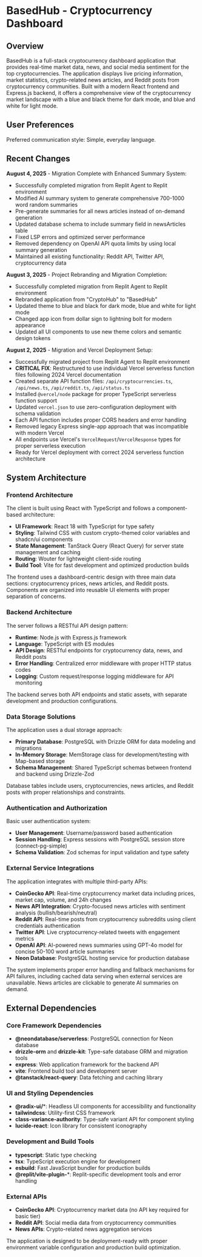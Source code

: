 # BasedHub - Cryptocurrency Dashboard

## Overview

BasedHub is a full-stack cryptocurrency dashboard application that provides real-time market data, news, and social media sentiment for the top cryptocurrencies. The application displays live pricing information, market statistics, crypto-related news articles, and Reddit posts from cryptocurrency communities. Built with a modern React frontend and Express.js backend, it offers a comprehensive view of the cryptocurrency market landscape with a blue and black theme for dark mode, and blue and white for light mode.

## User Preferences

Preferred communication style: Simple, everyday language.

## Recent Changes

**August 4, 2025** - Migration Complete with Enhanced Summary System:
- Successfully completed migration from Replit Agent to Replit environment
- Modified AI summary system to generate comprehensive 700-1000 word random summaries
- Pre-generate summaries for all news articles instead of on-demand generation
- Updated database schema to include summary field in newsArticles table
- Fixed LSP errors and optimized server performance
- Removed dependency on OpenAI API quota limits by using local summary generation
- Maintained all existing functionality: Reddit API, Twitter API, cryptocurrency data

**August 3, 2025** - Project Rebranding and Migration Completion:
- Successfully completed migration from Replit Agent to Replit environment
- Rebranded application from "CryptoHub" to "BasedHub"
- Updated theme to blue and black for dark mode, blue and white for light mode
- Changed app icon from dollar sign to lightning bolt for modern appearance
- Updated all UI components to use new theme colors and semantic design tokens

**August 2, 2025** - Migration and Vercel Deployment Setup:
- Successfully migrated project from Replit Agent to Replit environment
- **CRITICAL FIX**: Restructured to use individual Vercel serverless function files following 2024 Vercel documentation
- Created separate API function files: `/api/cryptocurrencies.ts`, `/api/news.ts`, `/api/reddit.ts`, `/api/status.ts`
- Installed `@vercel/node` package for proper TypeScript serverless function support
- Updated `vercel.json` to use zero-configuration deployment with schema validation
- Each API function includes proper CORS headers and error handling
- Removed legacy Express single-app approach that was incompatible with modern Vercel
- All endpoints use Vercel's `VercelRequest`/`VercelResponse` types for proper serverless execution
- Ready for Vercel deployment with correct 2024 serverless function architecture

## System Architecture

### Frontend Architecture
The client is built using React with TypeScript and follows a component-based architecture:

- **UI Framework**: React 18 with TypeScript for type safety
- **Styling**: Tailwind CSS with custom crypto-themed color variables and shadcn/ui components
- **State Management**: TanStack Query (React Query) for server state management and caching
- **Routing**: Wouter for lightweight client-side routing
- **Build Tool**: Vite for fast development and optimized production builds

The frontend uses a dashboard-centric design with three main data sections: cryptocurrency prices, news articles, and Reddit posts. Components are organized into reusable UI elements with proper separation of concerns.

### Backend Architecture
The server follows a RESTful API design pattern:

- **Runtime**: Node.js with Express.js framework
- **Language**: TypeScript with ES modules
- **API Design**: RESTful endpoints for cryptocurrency data, news, and Reddit posts
- **Error Handling**: Centralized error middleware with proper HTTP status codes
- **Logging**: Custom request/response logging middleware for API monitoring

The backend serves both API endpoints and static assets, with separate development and production configurations.

### Data Storage Solutions
The application uses a dual storage approach:

- **Primary Database**: PostgreSQL with Drizzle ORM for data modeling and migrations
- **In-Memory Storage**: MemStorage class for development/testing with Map-based storage
- **Schema Management**: Shared TypeScript schemas between frontend and backend using Drizzle-Zod

Database tables include users, cryptocurrencies, news articles, and Reddit posts with proper relationships and constraints.

### Authentication and Authorization
Basic user authentication system:

- **User Management**: Username/password based authentication
- **Session Handling**: Express sessions with PostgreSQL session store (connect-pg-simple)
- **Schema Validation**: Zod schemas for input validation and type safety

### External Service Integrations
The application integrates with multiple third-party APIs:

- **CoinGecko API**: Real-time cryptocurrency market data including prices, market cap, volume, and 24h changes
- **News API Integration**: Crypto-focused news articles with sentiment analysis (bullish/bearish/neutral)
- **Reddit API**: Real-time posts from cryptocurrency subreddits using client credentials authentication
- **Twitter API**: Live cryptocurrency-related tweets with engagement metrics
- **OpenAI API**: AI-powered news summaries using GPT-4o model for concise 50-100 word article summaries
- **Neon Database**: PostgreSQL hosting service for production database

The system implements proper error handling and fallback mechanisms for API failures, including cached data serving when external services are unavailable. News articles are clickable to generate AI summaries on demand.

## External Dependencies

### Core Framework Dependencies
- **@neondatabase/serverless**: PostgreSQL connection for Neon database
- **drizzle-orm** and **drizzle-kit**: Type-safe database ORM and migration tools
- **express**: Web application framework for the backend API
- **vite**: Frontend build tool and development server
- **@tanstack/react-query**: Data fetching and caching library

### UI and Styling Dependencies
- **@radix-ui/***: Headless UI components for accessibility and functionality
- **tailwindcss**: Utility-first CSS framework
- **class-variance-authority**: Type-safe variant API for component styling
- **lucide-react**: Icon library for consistent iconography

### Development and Build Tools
- **typescript**: Static type checking
- **tsx**: TypeScript execution engine for development
- **esbuild**: Fast JavaScript bundler for production builds
- **@replit/vite-plugin-***: Replit-specific development tools and error handling

### External APIs
- **CoinGecko API**: Cryptocurrency market data (no API key required for basic tier)
- **Reddit API**: Social media data from cryptocurrency communities
- **News APIs**: Crypto-related news aggregation services

The application is designed to be deployment-ready with proper environment variable configuration and production build optimization.